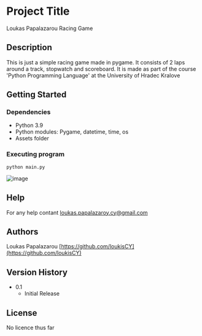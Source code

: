 # Project Title

Loukas Papalazarou Racing Game

## Description

This is just a simple racing game made in pygame. It consists of 2 laps around a track, stopwatch and scoreboard.
It is made as part of the course 'Python Programming Language' at the University of Hradec Kralove

## Getting Started

### Dependencies

* Python 3.9
* Python modules: Pygame, datetime, time, os
* Assets folder


### Executing program

```
python main.py
```

![image](https://user-images.githubusercontent.com/94012292/175536072-17a6338e-b981-4046-9aef-99a45b865ac7.png)


## Help

For any help contant loukas.papalazaroy.cy@gmail.com

## Authors

Loukas Papalazarou 
[https://github.com/loukisCY](https://github.com/loukisCY)

## Version History

* 0.1
    * Initial Release

## License

No licence thus far
